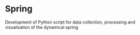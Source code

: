 # Spring
Development of Python script for data collection, processing and visualisation of the dynamical spring
